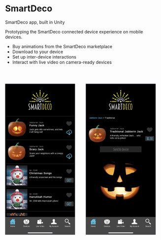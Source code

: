 # SmartDeco
SmartDeco app, built in Unity

Prototyping the SmartDeco connected device experience on mobile devices.
- Buy animations from the SmartDeco marketplace
- Download to your device
- Set up inter-device interactions
- Interact with live video on camera-ready devices
<br>
<br>

<p align="left">
  <img alt="Main Menu" src="SmartDeco_app_screenshot.jpeg" width="45%">
&nbsp; &nbsp; &nbsp; &nbsp;
  <img alt="Item Detail" src="SmartDeco_app_item-view-screenshot.jpeg" width="45%">
</p>
